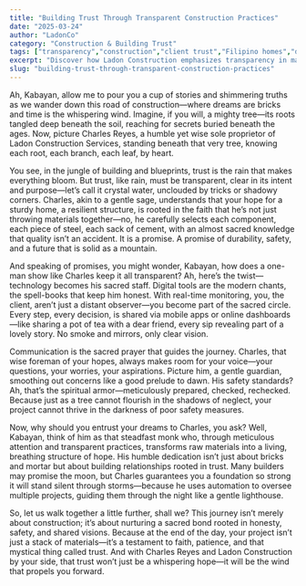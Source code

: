 ```yaml
---
title: "Building Trust Through Transparent Construction Practices"
date: "2025-03-24"
author: "LadonCo"
category: "Construction & Building Trust"
tags: ["transparency","construction","client trust","Filipino homes","digital tools"]
excerpt: "Discover how Ladon Construction emphasizes transparency in material sourcing and digital communication to ensure Filipino clients’ confidence and safety in their dream homes."
slug: "building-trust-through-transparent-construction-practices"
---
```


Ah, Kabayan, allow me to pour you a cup of stories and shimmering truths as we wander down this road of construction—where dreams are bricks and time is the whispering wind. Imagine, if you will, a mighty tree—its roots tangled deep beneath the soil, reaching for secrets buried beneath the ages. Now, picture Charles Reyes, a humble yet wise sole proprietor of Ladon Construction Services, standing beneath that very tree, knowing each root, each branch, each leaf, by heart.

You see, in the jungle of building and blueprints, trust is the rain that makes everything bloom. But trust, like rain, must be transparent, clear in its intent and purpose—let’s call it crystal water, unclouded by tricks or shadowy corners. Charles, akin to a gentle sage, understands that your hope for a sturdy home, a resilient structure, is rooted in the faith that he’s not just throwing materials together—no, he carefully selects each component, each piece of steel, each sack of cement, with an almost sacred knowledge that quality isn’t an accident. It is a promise. A promise of durability, safety, and a future that is solid as a mountain.

And speaking of promises, you might wonder, Kabayan, how does a one-man show like Charles keep it all transparent? Ah, here’s the twist—technology becomes his sacred staff. Digital tools are the modern chants, the spell-books that keep him honest. With real-time monitoring, you, the client, aren’t just a distant observer—you become part of the sacred circle. Every step, every decision, is shared via mobile apps or online dashboards—like sharing a pot of tea with a dear friend, every sip revealing part of a lovely story. No smoke and mirrors, only clear vision.

Communication is the sacred prayer that guides the journey. Charles, that wise foreman of your hopes, always makes room for your voice—your questions, your worries, your aspirations. Picture him, a gentle guardian, smoothing out concerns like a good prelude to dawn. His safety standards? Ah, that’s the spiritual armor—meticulously prepared, checked, rechecked. Because just as a tree cannot flourish in the shadows of neglect, your project cannot thrive in the darkness of poor safety measures.

Now, why should you entrust your dreams to Charles, you ask? Well, Kabayan, think of him as that steadfast monk who, through meticulous attention and transparent practices, transforms raw materials into a living, breathing structure of hope. His humble dedication isn’t just about bricks and mortar but about building relationships rooted in trust. Many builders may promise the moon, but Charles guarantees you a foundation so strong it will stand silent through storms—because he uses automation to oversee multiple projects, guiding them through the night like a gentle lighthouse.

So, let us walk together a little further, shall we? This journey isn’t merely about construction; it’s about nurturing a sacred bond rooted in honesty, safety, and shared visions. Because at the end of the day, your project isn’t just a stack of materials—it’s a testament to faith, patience, and that mystical thing called trust. And with Charles Reyes and Ladon Construction by your side, that trust won’t just be a whispering hope—it will be the wind that propels you forward.